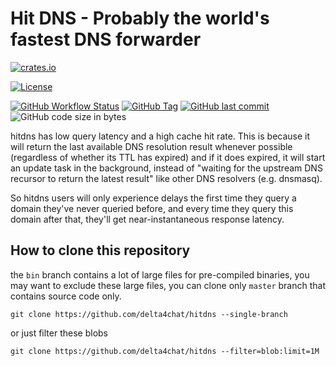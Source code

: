# Hit DNS - Probably the world's fastest DNS forwarder 
[![crates.io](https://img.shields.io/crates/v/hitdns)](https://crates.io/crates/hitdns)
<!-- [![docs.rs](https://img.shields.io/docsrs/hitdns)](https://docs.rs/hitdns) -->


[![License](https://img.shields.io/crates/l/hitdns)](https://github.com/delta4chat/hitdns/blob/master/LICENSE.txt)

[![GitHub Workflow Status](https://img.shields.io/github/actions/workflow/status/delta4chat/hitdns/build.yml?branch=master)](https://github.com/delta4chat/hitdns/actions/workflows/build.yml)
[![GitHub Tag](https://img.shields.io/github/v/tag/delta4chat/hitdns)](https://github.com/delta4chat/hitdns/tags)
[![GitHub last commit](https://img.shields.io/github/last-commit/delta4chat/hitdns)](https://github.com/delta4chat/hitdns/commits/master)
![GitHub code size in bytes](https://img.shields.io/github/languages/code-size/delta4chat/hitdns)

hitdns has low query latency and a high cache hit rate. This is because it will return the last available DNS resolution result whenever possible (regardless of whether its TTL has expired) and if it does expired, it will start an update task in the background, instead of "waiting for the upstream DNS recursor to return the latest result" like other DNS resolvers (e.g. dnsmasq).

So hitdns users will only experience delays the first time they query a domain they've never queried before, and every time they query this domain after that, they'll get near-instantaneous response latency.

## How to clone this repository
the `bin` branch contains a lot of large files for pre-compiled binaries, you may want to exclude these large files, you can clone only `master` branch that contains source code only.

`git clone https://github.com/delta4chat/hitdns --single-branch`

or just filter these blobs

`git clone https://github.com/delta4chat/hitdns --filter=blob:limit=1M`


